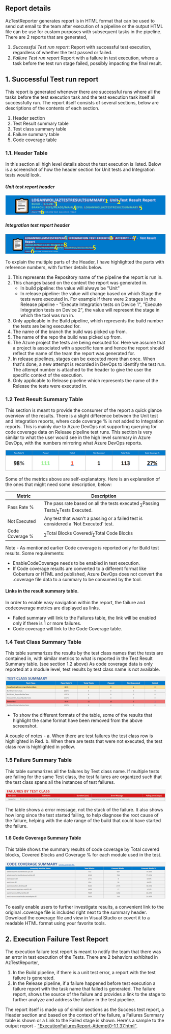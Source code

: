 ## Report details

AzTestReporter generates report is in HTML format that can be used to send out email to the team after execution of a pipeline or the output HTML file can be use for custom purposes with subsequent tasks in the pipeline. There are 2 reports that are generated, 

1. *Successful Test run report*: Report with successful test execution, regardless of whether the test passed or failed.
2. *Failure Test run report* Report with a failure in test execution, where a task before the test run stage failed, possibly impacting the final result.

## 1. Successful Test run report
This report is generated whenever there are successful runs where all the tasks before the test execution task and the test execution task itself all successfully run. The report itself consists of several sections, below are descriptions of the contents of each section. 

1. Header section
2. Test Result summary table
3. Test class summary table
4. Failure summary table
5. Code coverage table

### 1.1. Header Table
In this section all high level details about the test execution is listed. Below is a screenshot of how the header section for Unit tests and Integration tests would look.

#### *Unit test report header*
![Build report header](Media/buildheader.png)

#### *Integration test report header*
![Release report header](Media/releaseheader.png)

To explain the multiple parts of the Header, I have highlighted the parts with reference numbers, with further details below. 

1. This represents the Repository name of the pipeline the report is run in.
2. This changes based on the context the report was generated in. 
	- In build pipeline: the value will always be "Unit"
	- In release pipeline: the value will change based on which Stage the tests were executed in. For example if there were 2 stages in the Release pipeline - "Execute Integration tests on Device 1", "Execute Integration tests on Device 2", the value will represent the stage in which the tool was run in. 
1. Only applicable in the Build pipeline, which represents the build number the tests are being executed for.
4. The name of the branch the build was picked up from.
5. The name of the repo the build was picked up from.
6. The Azure project the tests are being executed for. Here we assume that a project is associated with a specific team and hence the report should reflect the name of the team the report was generated for.
7. In release pipelines, stages can be executed more than once. When that's done, a new attempt is recorded in DevOps to identify the test run. The attempt number is attached to the header to give the user the specific context of the execution.
8. Only applicable to Release pipeline which represents the name of the Release the tests were executed in.

### 1.2 Test Result Summary Table
This section is meant to provide the consumer of the report a quick glance overview of the results. There is a slight difference between the Unit test and Integration reports, where code coverage % is not added to Integration reports. This is mainly due to Azure DevOps not supporting querying for code coverage data on Release pipeline test runs. This section is very similar to what the user would see in the high level summary in Azure DevOps, with the numbers mirroring what Azure DevOps reports.

![ad](Media/testresultsummary.png "Test Result Summary")


Some of the metrics above are self-explanatory. Here is an explanation of the ones that might need some description, below:


| Metric 		| Description                					                                   |
| ------------- | -------------------------------------------------------------------------------- |
| Pass Rate % 	| The pass rate based on all the tests executed <sub>&sum;</sub>Passing Tests/<sub>&sum;</sub>Tests Executed. |
| Not Executed	| Any test that wasn't a passing or a failed test is considered a 'Not Executed' test. |
| Code Coverage % | <sub>&sum;</sub>Total Blocks Covered/<sub>&sum;</sub>Total Code Blocks

Note - As mentioned earlier Code coverage is reported only for Build test results. Some requirements: 

* EnableCodeCoverage needs to be enabled in test execution. 
* If Code coverage results are converted to a different format like Cobertura or HTML and published, Azure DevOps does not convert the .coverage file data to a summary to be consumed by the tool.	

#### Links in the result summary table.
In order to enable easy navigation within the report, the failure and codecoverage metrics are displayed as links.
* Failed summary will link to the Failures table, the link will be enabled only if there is 1 or more failures.
* Code coverage will link to the Code Coverage table.


### 1.4 Test Class Summary Table
This table summarizes the results by the test class names that the tests are contained in, with similar metrics to what is reported in the Test Result Summary table. (see section 1.2 above) As code coverage data is only reported at a module level, test results by test class name is not available. 

![](Media/testclasssummary.png "Test Class Summary")
* To show the different formats of the table, some of the results that highlight the same format have been removed from the above screenshot.

A couple of notes -
a. When there are test failures the test class row is highlighted in Red. 
b. When there are tests that were not executed, the test class row is highlighted in yellow.

### 1.5 Failure Summary Table
This table summarizes all the failures by Test class name. If multiple tests are failing for the same Test class, the test failures are organized such that the test class spans all the instances of test failures. 

![](Media/failuresummarytable.png "Failure summary table")

The table shows a error message, not the stack of the failure. It also shows how long since the test started failing, to help diagnose the root cause of the failure, helping with the date range of the build that could have started the failure.

#### 1.6 Code Coverage Summary Table
This table shows the summary results of code coverage by Total covered blocks, Covered Blocks and Coverage % for each module used in the test. 

![](Media/codecoveragesummary.png "Code Coverage Summary table")

To easily enable users to further investigate results, a convenient link to the original .coverage file is included right next to the summary header. Download the coverage file and view in Visual Studio or covert it to a readable HTML format using your favorite tools.

## 2. Execution Failure Test Report
The execution failure test report is meant to notify the team that there was an error in test execution of the Tests. There are 2 behaviors exhibited in AzTestReporter, 

1. In the Build pipeline, if there is a unit test error, a report with the test failure is generated. 
2. In the Release pipeline, if a failure happened before test execution a failure report with the task name that failed is generated. The failure report, shows the source of the failure and provides a link to the stage to further analyze and address the failure in the test pipeline.

The report itself is made up of similar sections as the Success test report, a Header section and based on the context of the failure, a Failures Summary table is shown or a Link to the Failed stage is shown. Here's a sample to the output report - ["ExecutionFailuresReport-Attempt0-1.1.37.html"]("ExecutionFailuresReport-Attempt0-1.1.37.html").